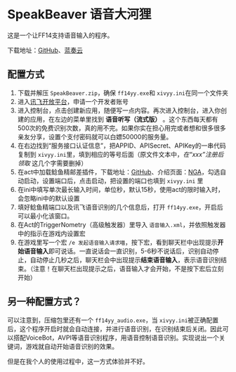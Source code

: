 # SpeakBeaver 语音大河狸

这是一个让FF14支持语音输入的程序。

下载地址：[GitHub](https://github.com/uiharuayako/SpeakBeaver/releases/latest)、[蓝奏云](https://wwhp.lanzout.com/iBCuw0prjpna)

## 配置方式

1. 下载并解压 ``SpeakBeaver.zip``，确保 ``ff14yy.exe``和 ``xivyy.ini``在同一个文件夹
2. 进入[讯飞开放平台](https://www.xfyun.cn/)，申请一个开发者账号
3. 进入控制台，点击创建新应用，随便写一点内容。再次进入控制台，进入你创建的应用，在左边的菜单里找到 **语音听写（流式版）** 。这个东西每天都有500次的免费识别次数，真的用不完。如果你实在担心用完或者想和很多很多亲友分享，设置个支付密码就可以白嫖50000的服务量。
4. 在右边找到“服务接口认证信息”，把APPID、APISecret、APIKey的一串代码复制到 ``xivyy.ini``里，填到相应的等号后面（原文件文本中，*在“xxx”注册后领取* 这几个字需要删掉）
5. 在act中加载鲶鱼精邮差插件，下载地址：[GitHub](https://github.com/Natsukage/PostNamazu)、介绍页面：[NGA](https://ngabbs.com/read.php?tid=19724323)，勾选自动启动，设置端口后，点击启动，把设置的端口也填到 ``xivyy.ini`` 里
6. 在ini中填写单次最长输入时间，单位秒，默认15秒，使用act的限时输入时，会忽略ini中的默认设置
7. 填好鲶鱼精端口以及讯飞语音识别的几个信息后，打开 ``ff14yy.exe``，开启后可以最小化该窗口。
8. 在Act的TriggerNometry（高级触发器）里导入 ``语音输入.xml``，并依照触发器中的指示在游戏内设置宏
9. 在游戏里写一个宏 ``/e 发起语音输入请求喵``，按下宏，看到聊天栏中出现提示**开始语音输入**即可说话。一直说话会一直识别，5-6秒不说话后，识别自动停止，自动停止几秒之后，聊天栏会中出现提示**结束语音输入**，表示语音识别结束。（注意！在聊天栏出现提示之后，语音输入才会开始，不是按下宏后立刻开始）

## 另一种配置方式？

可以注意到，压缩包里还有一个 ``ff14yy_audio.exe``，当 ``xivyy.ini``被正确配置后，这个程序开启时就会自动连接，并进行语音识别，在识别结束后关闭。因此可以搭配VoiceBot，AVPI等语音识别程序，用语音控制语音识别。实现说出一个关键词，游戏就自动开始语音识别的效果。

但是在我个人的使用过程中，这一方式体验并不好。
